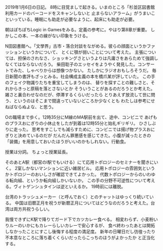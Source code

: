 2019年1月6日の日記。
8時に目覚ましで起きる。いまのところ「杉並区図書館利用カードのバーコードをスキャンしないと
止まらないアラーム」がうまいこといっている。睡眠にも助走が必要なように、起床にも助走が必要。

朝はぽちぽちLogic in Gamesをみる。定義の参考に。やはり第8章が重要。
しかしこの本、一本の線がない印象をうける。

N田図書館へ。「文學界」古市・落合対談をながめる。彼らの顔面というかファッションというかについて、
とくに顎が弱いことについて考えた。
主張については、担保のされなさ、ショッキングさというよりは凡庸さをあらためて強調しなくてはならないだろう。
柴田聡子のエッセイをようやく発見した。コンサートでみた、しゃべりからは想像つかない。
たしかにラジオおもしろそうだ。
毎日新聞の書評もざっとみる。社会構成主義の本を橋爪某が評していた。
この手のフェイク物識りたちを重宝してしまうのは、
替りを探すことの難しさと、それからきっと原稿を落とさないとか
そういうことがあるのだろうとか考えた。
雑さと裏合わせなのだが、停滞するくらいだったら
とりあえず放流して世に問う、というのはそこまで間違っていないどころか少なくとも
わたしは参考にせねばならぬよな、と思う。

Oの職場まで歩く。12時35分にM線のMA駅前を出て、途中、コンビニで
あげものプラスおにぎりの小休止をしたが到着は12時55分と始礼ギリギリ。
ひさしぶりに走った。
思考をすこしでも減らすために、コンビニでは揚げ物プラスおにぎりと決めているのだが
だんだん罪悪感を感じてきた。小腹が減ったときの「装備」を用意しておいたほうがいいのかもしれない。行動食。

授業は分詞。
ちょっと授業延長。

そのあとA駅（都営のI駅でもいける）にて応用トポロジーのセミナーを聞きにいく。
2室しかないマンションに近い雑居ビル。
応用トポロジーの雰囲気というかトポロジーのおいしさが確認できてよかった。
代数トポロジーからのいわゆる転向組、というか転向組しかいないか。
この手の分野不可逆性について考える。ヴィトゲンシュタインは逆といえるか。
19時前には離脱。

台湾のトラッシュメーカー（と呼んでおく）とのチャットはゆっくり続いている。
中国は旧暦正月を祝うが新暦正月についてはどうなのだろうと考えた。台湾は両方共祝うらしい。

我慢できずにK駅で降りてガード下でカツカレー食べる。
相変わらず、小麦粉いりルーのいかにもカレーらしいカレーで安心するが、
食べ終わったあとは開拓しなかったことにすこし後悔する程度の満足度。
新年の日曜日だし彷徨ったり不本意なところに落ち着くくらいだったらこっちのほうがよかったか
と正当化する。
